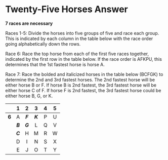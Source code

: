 # Twenty-Five Horses Answer

**7 races are necessary**

Races 1-5: Divide the horses into five groups of five and race each group. This 
is indicated by each column in the table below with the race order going 
alphabetically down the rows.

Race 6: Race the top horse from each of the first five races together, 
indicated by the first row in the table below. If the race order is AFKPU, this 
determines that the 1st fastest horse is horse A.

Race 7: Race the bolded and italicized horses in the table below (BCFGK) to 
determine the 2nd and 3rd fastest horses. The 2nd fastest horse will be either 
horse B or F. If horse B is 2nd fastest, the 3rd fastest horse will be either 
horse C of F. If horse F is 2nd fastest, the 3rd fastest horse could be either 
horse B, G, or K.

|     |   1   |   2   |   3   | 4 | 5 |
|:---:|:-----:|:-----:|:-----:|:-:|:-:|
|**6**|   A   |***F***|***K***| P | U |
|     |***B***|***G***|   L   | Q | V |
|     |***C***|   H   |   M   | R | W |
|     |   D   |   I   |   N   | S | X |
|     |   E   |   J   |   O   | T | Y |

